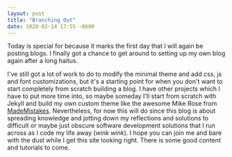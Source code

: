 ```yaml
---
layout: post
title: "Branching Out"
date: 2020-02-14 17:55 -0600
---
```


Today is special for because it marks the first day that I will again be posting blogs.
I finally got a chance to get around to setting up my own blog again after a long haitus.

I've still got a lot of work to do to modify the minimal theme and add css, js and font customizations, but it's a starting point for when you don't want to start completely from scratch building a blog.
I have other projects which I have to put more time into, so maybe someday I'll start from scratch with Jekyll and build my own custom theme like the awesome Mike Rose from [MadeMistakes](https://mademistakes.com/ "MadeMistakes"). Nevertheless, for now this will do since this blog is about spreading knowledge and jotting down my reflections and solutions to difficult or maybe just obscure software development solutions that I run across as I code my life away (_wink wink_).
I hope you can join me and bare with the dust while I get this site looking right. There is some good content and tutorials to come.
